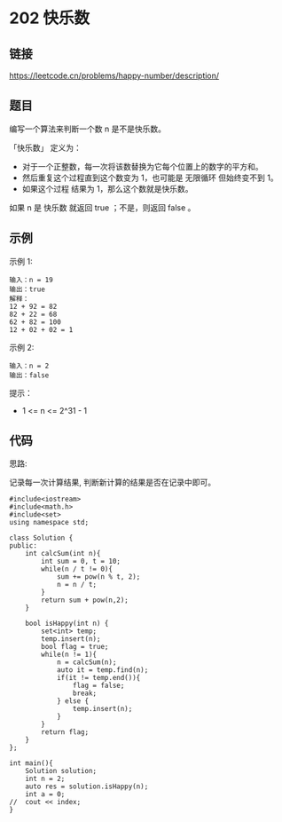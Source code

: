 # 202 快乐数
## 链接
https://leetcode.cn/problems/happy-number/description/

## 题目 
编写一个算法来判断一个数 n 是不是快乐数。

「快乐数」 定义为：

- 对于一个正整数，每一次将该数替换为它每个位置上的数字的平方和。
- 然后重复这个过程直到这个数变为 1，也可能是 无限循环 但始终变不到 1。
- 如果这个过程 结果为 1，那么这个数就是快乐数。

如果 n 是 快乐数 就返回 true ；不是，则返回 false 。

## 示例
示例 1:
```
输入：n = 19
输出：true
解释：
12 + 92 = 82
82 + 22 = 68
62 + 82 = 100
12 + 02 + 02 = 1
```
示例 2:
```
输入：n = 2
输出：false
```

提示：

- 1 <= n <= 2^31 - 1

## 代码
思路:

记录每一次计算结果, 判断新计算的结果是否在记录中即可。

```
#include<iostream>
#include<math.h>
#include<set>
using namespace std;

class Solution {
public:
    int calcSum(int n){
        int sum = 0, t = 10;
        while(n / t != 0){
            sum += pow(n % t, 2);
            n = n / t;
        }
        return sum + pow(n,2);
    }
    
    bool isHappy(int n) {
        set<int> temp;
        temp.insert(n);
        bool flag = true;
        while(n != 1){
            n = calcSum(n);
            auto it = temp.find(n);
            if(it != temp.end()){
                flag = false;
                break;
            } else {
                temp.insert(n);
            }
        }
        return flag;
    }
};

int main(){
    Solution solution;
    int n = 2;
    auto res = solution.isHappy(n);
    int a = 0;
//  cout << index;
}
```